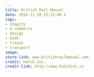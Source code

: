 ```yaml
---
title: British Rail Manual
date: 2016-11-20 23:12:00 Z
tags:
- shopify
- e-commerce
- design
- book
- trains
- transport
image: 
store-link: www.britishrailmanual.com
credit: Hatch Inc.
credit-link: http://www.hatchinc.co
---
```


